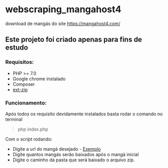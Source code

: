 # webscraping_mangahost4
download de mangás do site https://mangahost4.com/
<h2> Este projeto foi criado apenas para fins de estudo </h2>

<h3>Requisitos:</h3>
<ul>
    <li>PHP >= 7.0</li>
    <li>Google chrome instalado</li>
    <li>Composer</li>
    <li><a href="https://pecl.php.net/package/ZIP">ext-zip</a></li>
</ul>

<h3>Funcionamento:</h3>
Após todos os requisito devidamente instalados basta rodar o comando no terminal

<blockquote>
php index.php
</blockquote>

Com o script rodando:
<ul>
    <li>Digite a url do mangá desejado - <a href="https://mangahost4.com/manga/one-piece-br-mh32138" target="_blank">Exemplo</a></li>
    <li>Digite quantos mangás serão baixados após o mangá inicial</li>
    <li>Digite o caminho da pasta que será baixado o arquivo zip. </li>
</ul>